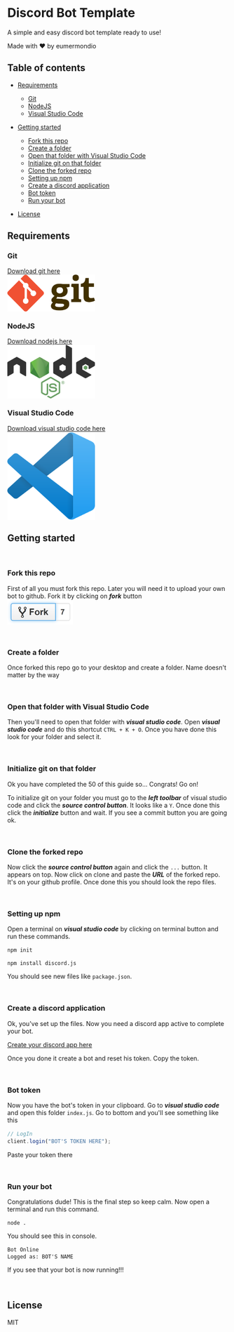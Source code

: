 # Discord Bot Template

A simple and easy discord bot template ready to use!

Made with ❤ by eumermondio

## Table of contents

- [Requirements](#Requirements)

    * [Git](#Git)
    * [NodeJS](#NodeJS)
    * [Visual Studio Code](#Visual-Studio-Code)

- [Getting started](#Getting-started)

    * [Fork this repo](#Fork-this-repo)
    * [Create a folder](#Create-a-folder)
    * [Open that folder with Visual Studio Code](#Open-that-folder-with-Visual-Studio-Code)
    * [Initialize git on that folder](#Initialize-git-on-that-folder)
    * [Clone the forked repo](#Clone-the-forked-repo)
    * [Setting up npm](#Setting-up-npm)
    * [Create a discord application](#Create-a-discord-application)
    * [Bot token](#Bot-token)
    * [Run your bot](#Run-your-bot)

- [License](#License)

## Requirements

### Git
[Download git here](https://git-scm.com/downloads)
<img src="./git.png" width="200" style="display: block;">

### NodeJS
[Download nodejs here](https://nodejs.org/en/)
<img src="./node.png" width="200" style="display: block;">

### Visual Studio Code
[Download visual studio code here](https://code.visualstudio.com/download)
<img src="./vsc.png" width="200" style="display: block;">

## Getting started

<br>

### Fork this repo
First of all you must fork this repo. Later you will need it to upload your own bot to github. Fork it by clicking on ***fork*** button
<img src="./fork.png" width="150" style="display: block;">

<br>

### Create a folder
Once forked this repo go to your desktop and create a folder. Name doesn't matter by the way

<br>

### Open that folder with Visual Studio Code
Then you'll need to open that folder with ***visual studio code***. Open ***visual studio code*** and do this shortcut `CTRL + K + O`. Once you have done this look for your folder and select it.

<br>

### Initialize git on that folder
Ok you have completed the 50 of this guide so... Congrats! Go on!

To initialize git on your folder you must go to the ***left toolbar*** of visual studio code and click the ***source control button***. It looks like a `Y`. Once done this click the ***initialize*** button and wait. If you see a commit button you are going ok.

<br>

### Clone the forked repo
Now click the ***source control button*** again and click the `...` button. It appears on top. Now click on clone and paste the ***URL*** of the forked repo. It's on your github profile. Once done this you should look the repo files.

<br>

### Setting up npm
Open a terminal on ***visual studio code*** by clicking on terminal button and run these commands.

```batch
npm init
```
```batch
npm install discord.js
```
You should see new files like `package.json`.

<br>

### Create a discord application
Ok, you've set up the files. Now you need a discord app active to complete your bot.

[Create your discord app here](https://discord.com/developers/applications)

Once you done it create a bot and reset his token. Copy the token.

<br>

### Bot token
Now you have the bot's token in your clipboard. Go to ***visual studio code*** and open this folder `index.js`. Go to bottom and you'll see something like this

```javascript
// LogIn
client.login("BOT'S TOKEN HERE");
```

Paste your token there

<br>

### Run your bot
Congratulations dude! This is the final step so keep calm. Now open a terminal and run this command.

```batch
node .
```
You should see this in console.

```
Bot Online
Logged as: BOT'S NAME
```
If you see that your bot is now running!!!

<br>

## License

MIT
